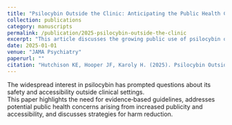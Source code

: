 ```yaml
---
title: "Psilocybin Outside the Clinic: Anticipating the Public Health Challenges of Increasing Publicity, Accessibility, and Use"
collection: publications
category: manuscripts
permalink: /publication/2025-psilocybin-outside-the-clinic
excerpt: "This article discusses the growing public use of psilocybin outside clinical settings and anticipates potential public health challenges."
date: 2025-01-01
venue: "JAMA Psychiatry"
paperurl: ""
citation: "Hutchison KE, Hooper JF, Karoly H. (2025). Psilocybin Outside the Clinic: Anticipating the Public Health Challenges of Increasing Publicity, Accessibility, and Use. <i>JAMA Psychiatry</i>."
---
```


The widespread interest in psilocybin has prompted questions about its safety and accessibility outside clinical settings.  
This paper highlights the need for evidence‑based guidelines, addresses potential public health concerns arising from increased publicity and accessibility, and discusses strategies for harm reduction.